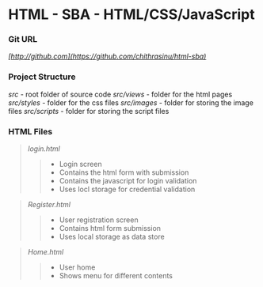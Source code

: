 # HTML - SBA - HTML/CSS/JavaScript 

### Git URL
*[http://github.com](https://github.com/chithrasinu/html-sba)*

### Project Structure
*src* - root folder of source code
*src/views* - folder for the html pages
*src/styles* - folder for the css files
*src/images* - folder for storing the image files
*src/scripts* - folder for storing the script files

### HTML Files
> *login.html* 
>> - Login screen
>> - Contains the html form with submission
>> - Contains the javascript for login validation
>> - Uses locl storage for credential validation

> *Register.html*
>> - User registration screen
>> - Contains html form submission
>> - Uses local storage as data store

> *Home.html*
>> - User home
>> - Shows menu for different contents
